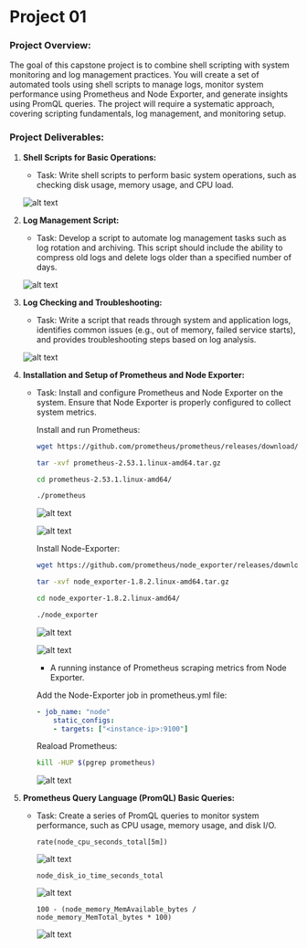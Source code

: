 # Project 01
### Project Overview:
The goal of this capstone project is to combine shell scripting with system monitoring and log management practices. You will create a set of automated tools using shell scripts to manage logs, monitor system performance using Prometheus and Node Exporter, and generate insights using PromQL queries. The project will require a systematic approach, covering scripting fundamentals, log management, and monitoring setup.
### Project Deliverables:
1. **Shell Scripts for Basic Operations:**
    - Task: Write shell scripts to perform basic system operations, such as checking disk usage, memory usage, and CPU load.
    
    ![alt text](image-8.png)

2. **Log Management Script:**
    - Task: Develop a script to automate log management tasks such as log rotation and archiving. This script should include the ability to compress old logs and delete logs older than a specified number of days.
    
    ![alt text](image-9.png)

3. **Log Checking and Troubleshooting:**
    - Task: Write a script that reads through system and application logs, identifies common issues (e.g., out of memory, failed service starts), and provides troubleshooting steps based on log analysis.
    
    ![alt text](image-10.png)

4. **Installation and Setup of Prometheus and Node Exporter:**
    - Task: Install and configure Prometheus and Node Exporter on the system. Ensure that Node Exporter is properly configured to collect system metrics.
    
        Install and run Prometheus:
        ```bash
        wget https://github.com/prometheus/prometheus/releases/download/v2.53.1/prometheus-2.53.1.linux-amd64.tar.gz
        ```
        ```bash
        tar -xvf prometheus-2.53.1.linux-amd64.tar.gz
        ```
        ```bash
        cd prometheus-2.53.1.linux-amd64/
        ```
        ```bash
        ./prometheus 
        ```
        ![alt text](image.png)
    
        ![alt text](image-1.png)


        Install Node-Exporter:
        ```bash
        wget https://github.com/prometheus/node_exporter/releases/download/v1.8.2/node_exporter-1.8.2.linux-amd64.tar.gz
        ```
        ```bash
        tar -xvf node_exporter-1.8.2.linux-amd64.tar.gz
        ```
        ```bash
        cd node_exporter-1.8.2.linux-amd64/
        ```
        ```bash
        ./node_exporter 
        ```
    
        ![alt text](image-2.png)
    
        ![alt text](image-3.png)

        - A running instance of Prometheus scraping metrics from Node Exporter.

        Add the Node-Exporter job in prometheus.yml file:
        
        ```yml
        - job_name: "node"
            static_configs:
            - targets: ["<instance-ip>:9100"]
        ```
        Reaload Prometheus:
        ```bash
        kill -HUP $(pgrep prometheus)
        ```
        ![alt text](image-4.png)

5. **Prometheus Query Language (PromQL) Basic Queries:**
    - Task: Create a series of PromQL queries to monitor system performance, such as CPU usage, memory usage, and disk I/O.

        ```
        rate(node_cpu_seconds_total[5m])
        ```
        ![alt text](image-5.png)

        ```
        node_disk_io_time_seconds_total
        ```
        
        ![alt text](image-7.png)

        ```
        100 - (node_memory_MemAvailable_bytes / node_memory_MemTotal_bytes * 100)
        ```

        ![alt text](image-6.png)